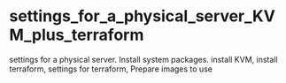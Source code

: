 # settings_for_a_physical_server_KVM_plus_terraform
settings for a physical server. Install system packages. install KVM, install terraform, settings for terraform,  Prepare images to use
